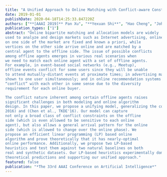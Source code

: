 ```yaml
---
title: "A Unified Approach to Online Matching with Conflict-aware Constraints"
date: 2019-01-01
publishDate: 2020-04-18T14:25:33.847220Z
authors: ["**[AAAI 2019]** Pan Xu", "**Yexuan Shi**", "Hao Cheng", "John Dickerson", "Karthik Abinav Sankararaman", "Aravind Srinivasan", "Yongxin Tong", "Leonidas Tsepenekas"]
publication_types: ["1"]
abstract: "Online bipartite matching and allocation models are widely
used to analyze and design markets such as Internet advertising, online labor, and crowdsourcing. Traditionally, vertices
on one side of the market are fixed and known a priori, while
vertices on the other side arrive online and are matched by a
central agent to the offline side. The issue of possible conflicts
among offline agents emerges in various real scenarios when
we need to match each online agent with a set of offline agents.
For example, in event-based social networks (e.g., Meetup),
offline events conflict for some users since they will be unable
to attend mutually-distant events at proximate times; in advertising markets, two competing firms may prefer not to be
shown to one user simultaneously; and in online recommendation systems (e.g., Amazon Books), books of the same type
“conflict” with each other in some sense due to the diversity
requirement for each online buyer.

The conflict nature inherent among certain offline agents raises
significant challenges in both modeling and online algorithm
design. In this paper, we propose a unifying model, generalizing the conflict models proposed in (She et al., TKDE
2016) and (Chen et al., TKDE'16). Our model can capture
not only a broad class of conflict constraints on the offline
side (which is even allowed to be sensitive to each online
agent), but also allows a general arrival pattern for the online
side (which is allowed to change over the online phase). We
propose an efficient linear programming (LP) based online
algorithm and prove theoretically that it has nearly-optimal
online performance. Additionally, we propose two LP-based
heuristics and test them against two natural baselines on both
real and synthetic datasets. Our LP-based heuristics experimentally dominate the baseline algorithms, aligning with our
theoretical predictions and supporting our unified approach."
featured: false
publication: "*The 33rd AAAI Conference on Artificial Intelligence*"
---
```


